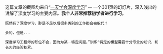 这篇文章的截图均来自“[一天学会深度学习](https://www.slideshare.net/tw_dsconf/ss-62245351)” -- 一个301页的幻灯片，深入浅出的讲解了深度学习的主要内容。**我个人非常推荐初学者进行学习**。



```
既然有了深度学习，那是不是以后很多类别的工作都会被取代？

会的，但是...

深度学习工程师的职位不会，因为为某一特定问题，”训练“特定的模型需要十分专业的知识，和长久的经验积累。
```
